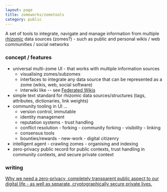 ```yaml
---
layout: page
title: zomeworks/zometools
category: public
---
```


A set of tools to integrate, navigate and manage information from multiple [rhizomic](/about/rhizomes) data sources (zomes?) - such as public and personal wikis / web communities / social networks

### concept / features
* universal multi-zome UI - that works with multiple information sources 
    * visualising zomes/subzomes
    * interfaces to integrate any data source that can be represented as a zome (wikis, web, social software)
    * interwiki like -- see [Federated Wikis](http://wiki.c2.com/?FederatedWikis)
* simple text standard for rhizomic data sources/structures (tags, attributes, dictionaries, link weights)
* community tooling in UI ...
    * version control, immutable 
    * identity management   
    * reputation systems - trust handling
    * conflict resolution - forking - community forking - visibility - linking 
    * consensus tools
    * bounties/rewards - new-work - digital citizenry 
* intelligent agent - crawling zomes - organising and indexing
* zero-privacy public record for public contexts, trust handling in community contexts, and secure private context

### writing

[Why we need a zero-privacy, completely transparent public aspect to our digital life - as well as separate, cryptographically secure private lives.](/public/2018/04/26/online-public-private.html)

